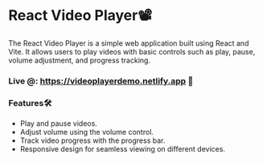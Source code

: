 # React Video Player📽️
The React Video Player is a simple web application built using React and Vite. It allows users to play videos with basic controls such as play, pause, volume adjustment, and progress tracking.

### Live @: https://videoplayerdemo.netlify.app 🔗

### Features🛠️
* Play and pause videos.
* Adjust volume using the volume control.
* Track video progress with the progress bar.
* Responsive design for seamless viewing on different devices.
